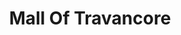 ---
title: "Mall Of Travancore"
url: /thiruvananthapuram/mall-of-travancore/
shop: Einkaufszentrum
---